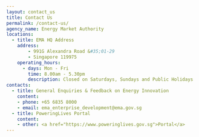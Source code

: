 ```yaml
---
layout: contact_us
title: Contact Us
permalink: /contact-us/
agency_name: Energy Market Authority
locations:
  - title: EMA HQ Address
    address:
        - 991G Alexandra Road &#35;01-29
        - Singapore 119975
    operating_hours:
      - days: Mon - Fri
        time: 8.00am - 5.30pm
        description: Closed on Saturdays, Sundays and Public Holidays
contacts:
  - title: General Enquiries & Feedback on Energy Innovation
    content:
    - phone: +65 6835 8000
    - email: ema_enterprise_development@ema.gov.sg
  - title: PoweringLives Portal
    content:
    - other: <a href="https://www.poweringlives.gov.sg">Portal</a>
---
```

